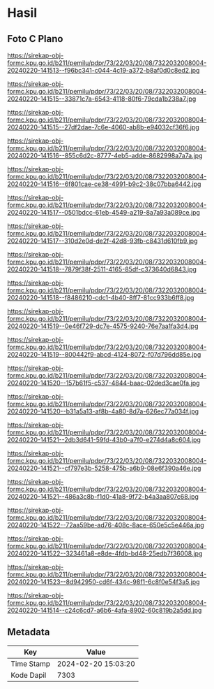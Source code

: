 # Hasil

## Foto C Plano

https://sirekap-obj-formc.kpu.go.id/b211/pemilu/pdpr/73/22/03/20/08/7322032008004-20240220-141513--f96bc341-c044-4c19-a372-b8af0d0c8ed2.jpg

https://sirekap-obj-formc.kpu.go.id/b211/pemilu/pdpr/73/22/03/20/08/7322032008004-20240220-141515--33871c7a-6543-4118-80f6-79cda1b238a7.jpg

https://sirekap-obj-formc.kpu.go.id/b211/pemilu/pdpr/73/22/03/20/08/7322032008004-20240220-141515--27df2dae-7c6e-4060-ab8b-e94032cf36f6.jpg

https://sirekap-obj-formc.kpu.go.id/b211/pemilu/pdpr/73/22/03/20/08/7322032008004-20240220-141516--855c6d2c-8777-4eb5-adde-8682998a7a7a.jpg

https://sirekap-obj-formc.kpu.go.id/b211/pemilu/pdpr/73/22/03/20/08/7322032008004-20240220-141516--6f801cae-ce38-4991-b9c2-38c07bba6442.jpg

https://sirekap-obj-formc.kpu.go.id/b211/pemilu/pdpr/73/22/03/20/08/7322032008004-20240220-141517--0501bdcc-61eb-4549-a219-8a7a93a089ce.jpg

https://sirekap-obj-formc.kpu.go.id/b211/pemilu/pdpr/73/22/03/20/08/7322032008004-20240220-141517--310d2e0d-de2f-42d8-93fb-c8431d610fb9.jpg

https://sirekap-obj-formc.kpu.go.id/b211/pemilu/pdpr/73/22/03/20/08/7322032008004-20240220-141518--7879f38f-2511-4165-85df-c373640d6843.jpg

https://sirekap-obj-formc.kpu.go.id/b211/pemilu/pdpr/73/22/03/20/08/7322032008004-20240220-141518--f8486210-cdc1-4b40-8ff7-81cc933b6ff8.jpg

https://sirekap-obj-formc.kpu.go.id/b211/pemilu/pdpr/73/22/03/20/08/7322032008004-20240220-141519--0e46f729-dc7e-4575-9240-76e7aa1fa3d4.jpg

https://sirekap-obj-formc.kpu.go.id/b211/pemilu/pdpr/73/22/03/20/08/7322032008004-20240220-141519--800442f9-abcd-4124-8072-f07d796dd85e.jpg

https://sirekap-obj-formc.kpu.go.id/b211/pemilu/pdpr/73/22/03/20/08/7322032008004-20240220-141520--157b61f5-c537-4844-baac-02ded3cae0fa.jpg

https://sirekap-obj-formc.kpu.go.id/b211/pemilu/pdpr/73/22/03/20/08/7322032008004-20240220-141520--b31a5a13-af8b-4a80-8d7a-626ec77a034f.jpg

https://sirekap-obj-formc.kpu.go.id/b211/pemilu/pdpr/73/22/03/20/08/7322032008004-20240220-141521--2db3d641-59fd-43b0-a7f0-e274d4a8c604.jpg

https://sirekap-obj-formc.kpu.go.id/b211/pemilu/pdpr/73/22/03/20/08/7322032008004-20240220-141521--cf797e3b-5258-475b-a6b9-08e6f390a46e.jpg

https://sirekap-obj-formc.kpu.go.id/b211/pemilu/pdpr/73/22/03/20/08/7322032008004-20240220-141521--486a3c8b-f1d0-41a8-9f72-b4a3aa807c68.jpg

https://sirekap-obj-formc.kpu.go.id/b211/pemilu/pdpr/73/22/03/20/08/7322032008004-20240220-141522--72aa59be-ad76-408c-8ace-650e5c5e446a.jpg

https://sirekap-obj-formc.kpu.go.id/b211/pemilu/pdpr/73/22/03/20/08/7322032008004-20240220-141522--323461a8-e8de-4fdb-bd48-25edb7f36008.jpg

https://sirekap-obj-formc.kpu.go.id/b211/pemilu/pdpr/73/22/03/20/08/7322032008004-20240220-141523--8d942950-cd6f-434c-98f1-6c8f0e54f3a5.jpg

https://sirekap-obj-formc.kpu.go.id/b211/pemilu/pdpr/73/22/03/20/08/7322032008004-20240220-141514--c24c6cd7-a6b6-4afa-8902-60c819b2a5dd.jpg


## Metadata

| Key        | Value               |
| ---------- | ------------------- |
| Time Stamp | 2024-02-20 15:03:20 |
| Kode Dapil | 7303                |



